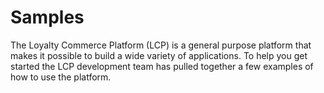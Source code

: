 Samples
=======

The Loyalty Commerce Platform (LCP) is a general purpose platform that makes it possible
to build a wide variety of applications. To help you get started
the LCP development team has pulled together a few examples
of how to use the platform.


